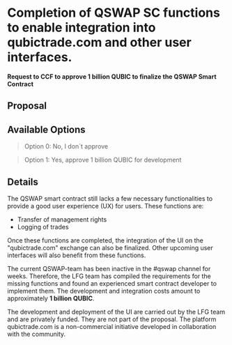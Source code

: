 # Completion of QSWAP SC functions to enable integration into qubictrade.com and other user interfaces.

**Request to CCF to approve 1 billion QUBIC to finalize the QSWAP Smart Contract**

## Proposal

## Available Options
> Option 0: No, I don´t approve

> Option 1: Yes, approve 1 billion QUBIC for development


## Details
The QSWAP smart contract still lacks a few necessary functionalities to provide a good user experience (UX) for users. 
These functions are:
- Transfer of management rights
- Logging of trades

Once these functions are completed, the integration of the UI on the "qubictrade.com" exchange can also be finalized.
Other upcoming user interfaces will also benefit from these functions.


The current QSWAP-team has been inactive in the #qswap channel for weeks. Therefore, the LFG team has compiled the requirements for the missing functions and found an experienced smart contract developer to implement them. 
The development and integration costs amount to approximately **1 billion QUBIC**.

The development and deployment of the UI are carried out by the LFG team and are privately funded. They are not part of the proposal.
The platform qubictrade.com is a non-commercial initiative developed in collaboration with the community.
